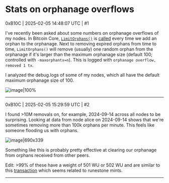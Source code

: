 # Stats on orphanage overflows

0xB10C | 2025-02-05 14:48:07 UTC | #1

I've recently been asked about some numbers on orphanage overflows of my nodes. In Bitcoin Core, [`LimitOrphans()`](https://github.com/bitcoin/bitcoin/blob/33932d30e382d1296be438ec5365fa0a56cf0864/src/txorphanage.cpp#L123) is [called](https://github.com/bitcoin/bitcoin/blob/33932d30e382d1296be438ec5365fa0a56cf0864/src/node/txdownloadman_impl.cpp#L431) every time we add an orphan to the orphanage. Next to removing expired orphans from time to time, `LimitOrphans()` will remove (usually) one random orphan from the orphanage if it's larger than the maximum orphanage size (default 100; controlled with `-maxorphantx=n`). This is logged with `orphanage overflow, removed 1 tx`.

I analyzed the debug.logs of some of my nodes, which all have the default maximum orphanage size of 100.

![image|100%](upload://xjkMVmwC03Cg7pwsL5VelspjPMX.jpeg)

-------------------------

0xB10C | 2025-02-05 15:29:59 UTC | #2

I found >10M removals on, for example, 2024-09-14 across all nodes to be surprising. Looking at data from node alice on 2024-09-14 shows that we're sometimes removing more than 100k orphans per minute. This feels like someone flooding us with orphans.

![image|690x339](upload://n3pEWKpXabKdDeq704rVAh3dtPX.png)

Something like this is probably pretty effective at clearing our orphanage from orphans received from other peers.


Edit: >99% of these have a weight of 501 WU or 502 WU and are similar to this [transaction](https://mempool.space/tx/ac8990b04469bad8630eaf2aa51561086d81a241deff6c95d96d27e41fa19f90) which seems related to runestone mints.

-------------------------

